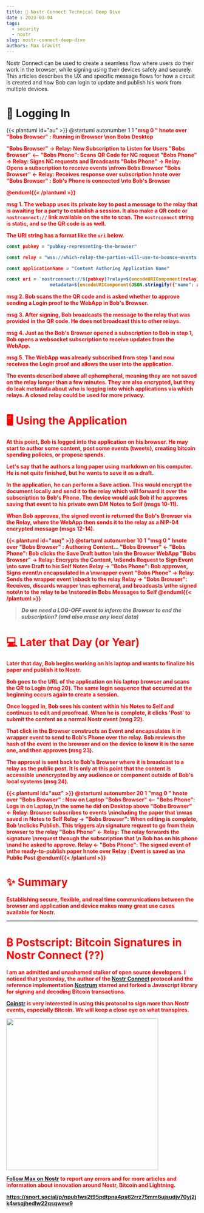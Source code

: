 ```yaml
---
title: 🤿 Nostr Connect Technical Deep Dive
date : 2023-03-04
tags:
  - security
  - nostr
slug: nostr-connect-deep-dive
authors: Max Gravitt
---
```

<head>
  <title>🤿 Nostr Connect Technical Deep Dive</title>
  <meta charSet="utf-8" />
  <meta property="og:title" content="🤿 Nostr Connect Technical Deep Dive" />
  <meta property="og:image" content="https://coinstr.app//articles/nostr-connect-deep-dive/bob-login-cover.png" />
  <meta property="og:description" content="Nostr Connect can be used to create a seamless flow where users do their work in the browser, while signing using their devices safely and securely. This articles describes the UX and specific message flows for how a circuit is created and how Bob can login to update and publish his work from multiple devices." />
  <meta property="og:url" content="https://coinstr.app/articles/nostr-connect-deep-dive" />
  <meta name="twitter:title" content="🤿 Nostr Connect Technical Deep Dive" />
  <meta name="twitter:creator" content="@MaxGravitt">
  <meta name="twitter:card" content="summary_large_image" />
  <meta name="twitter:image" content="https://coinstr.app//articles/nostr-connect-deep-dive/bob-login-cover.png" />
  <meta name="twitter:description" content="Nostr Connect can be used to create a seamless flow where users do their work in the browser, while signing using their devices safely and securely. This articles describes the UX and specific message flows for how a circuit is created and how Bob can login to update and publish his work from multiple devices." />

</head>

Nostr Connect can be used to create a seamless flow where users do their work in the browser, while signing using their devices safely and securely. This articles describes the UX and specific message flows for how a circuit is created and how Bob can login to update and publish his work from multiple devices.

# 📱 Logging In
{{< plantuml id="au" >}}
@startuml
autonumber 1 1 "<font color=red><b>msg 0  "
hnote over "Bobs Browser" : Running in Browser \non Bobs Desktop

"Bobs Browser" -> Relay: New Subscription to Listen for Users
"Bobs Browser" <-- "Bobs Phone": Scans QR Code for NC request
"Bobs Phone" -> Relay: Signs NC requests and Broadcasts
"Bobs Phone" -> Relay: Opens a subscription to receive events \nfrom Bobs Browser
"Bobs Browser" <- Relay: Receives response over subscription
hnote over "Bobs Browser" : Bob's Phone is connected \nto Bob's Browser

@enduml{{< /plantuml >}}

<font color=red>msg 1.</font> The webapp uses its private key to post a message to the relay that is awaiting for a party to establish a session. It also make a QR code or `nostrconnect://` link available on the site to scan. The `nostrconnect` string is static, and so the QR code is as well. 

The URI string has a format like the `uri` below.
```js
const pubkey = "pubkey-representing-the-browser"

const relay = "wss://which-relay-the-parties-will-use-to-bounce-events.com"

const applicationName = "Content Authoring Application Name"

const uri = `nostrconnect://${pubkey}?relay=${encodeURIComponent(relay)}&
                metadata=${encodeURIComponent(JSON.stringify({"name": applicationName}))}`
```
<font color=red>msg 2.</font> Bob scans the the QR code and is asked whether to approve sending a Login proof to the WebApp in Bob's Browser.

<font color=red>msg 3.</font> After signing, Bob broadcasts the message to the relay that was provided in the QR code. He does not broadcast this to other relays. 

<font color=red>msg 4.</font> Just as the Bob's Browser opened a subscription to Bob in step 1, Bob opens a websocket subscription to receive updates from the WebApp.

<font color=red>msg 5.</font> The WebApp was already subscribed from step 1 and now receives the Login proof and allows the user into the application.

The events described above all ephempheral, meaning they are not saved on the relay longer than a few minutes. They are also encrypted, but they **do leak metadata** about who is logging into which applications via which relays. A closed relay could be used for more privacy.

# 🖥️ Using the Application
At this point, Bob is logged into the application on his browser. He may start to author some content, post some events (tweets), creating bitcoin spending policies, or propose spends.

Let's say that he authors a long paper using markdown on his computer. He is not quite finished, but he wants to save it as a draft. 

In the application, he can perform a **Save** action. This would encrypt the document locally and send it to the relay which will forward it over the subscription to Bob's Phone. The device would ask Bob if he approves saving that event to his private own DM Notes to Self <font color=red>(msgs 10-11)</font>.

When Bob approves, the signed event is returned the Bob's Browser via the Relay, where the WebApp then sends it to the relay as a NIP-04 encrypted message <font color=red>(msgs 12-14)</font>. 

{{< plantuml id="auq" >}}
@startuml
autonumber 10 1 "<font color=red><b>msg 0  "
hnote over "Bobs Browser" : Authoring Content...
"Bobs Browser" <- "Bobs Phone": Bob clicks the Save Draft button \nin the Browser WebApp
"Bobs Browser" -> Relay: Encrypts the Content, \nSends Request to Sign Event \nto save Draft to his Self Notes
Relay ->  "Bobs Phone": Bob approves, Signs event\n encapsulated in a \nwrapper event
"Bobs Phone" -> Relay: Sends the wrapper event \nback to the relay
Relay -> "Bobs Browser": Receives, discards wrapper \nas ephemeral, and broadcasts \nthe signed note\n to the relay to be \nstored in Bobs Messages to Self
@enduml{{< /plantuml >}}

> *Do we need a LOG-OFF event to inform the Browser to end the subscription? (and also erase any local data)*

# 💻 Later that Day (or Year)
Later that day, Bob begins working on his laptop and wants to finalize his paper and publish it to Nostr. 

Bob goes to the URL of the application on his laptop browser and scans the QR to Login <font color=red>(msg 20)</font>. The same login sequence that occurred at the beginning occurs again to create a session.

Once logged in, Bob sees his content within his Notes to Self and continues to edit and proofread. When he is complete, it clicks 'Post' to submit the content as a normal Nostr event <font color=red>(msg 22)</font>. 

That click in the Browser constructs an Event and encapsulates it in wrapper event to send to Bob's Phone over the relay. Bob reviews the hash of the event in the browser and on the device to know it is the same one, and then approves <font color=red>(msg 23)</font>.

The approval is sent back to Bob's Browser where it is broadcast to a relay as the public post. It is only at this point that the content is accessible unencrypted by any audience or component outside of Bob's local systems <font color=red>(msg 24)</font>.

{{< plantuml id="auz" >}}
@startuml
autonumber 20 1 "<font color=red><b>msg 0  "
hnote over "Bobs Browser" : Now on Laptop
"Bobs Browser" <-- "Bobs Phone": Logs in on Laptop,\n the same he did on Desktop above
"Bobs Browser" <- Relay: Browser subscribes to events \nincluding the paper that \nwas saved in Notes to Self
Relay ->  "Bobs Browser": When editing is complete, Bob \nclicks Publish. This triggers a\n signature request to go from the\n browser to the relay
"Bobs Phone" <- Relay: The relay forwards the signature \nrequest through the subscription that \n Bob has on his phone \nand he asked to approve.
Relay <- "Bobs Phone": The signed event of \nthe ready-to-publish paper
hnote over Relay : Event is saved as \na Public Post
@enduml{{< /plantuml >}}

# ✨ Summary
Establishing secure, flexible, and real time communications between the browser and application and device makes many great use cases available for Nostr. 

<hr/>

# ₿ Postscript: Bitcoin Signatures in Nostr Connect (??)
I am an admitted and unashamed stalker of open source developers. I noticed that yesterday, the author of the [Nostr Connect](https://github.com/nostr-connect/connect) protocol and the reference implementation [Nostrum](https://github.com/nostr-connect/nostrum) starred and forked a Javascript library for **signing and decoding Bitcoin transactions**. 

[Coinstr](https://coinstr.app) is very interested in using this protocol to sign more than Nostr events, especially Bitcoin. We will keep a close eye on what transpires.

<img src="https://user-images.githubusercontent.com/32852271/222914638-fe23a97b-d616-428e-8c52-42e316881c60.png" width="400"/>

[Follow Max on Nostr](https://snort.social/p/npub1ws2t95pdtpna4ps62rrz75mm6ujsudjv70yj2jk4wsqjhedlw22qsqwew9) to report any errors and for more articles and information about innovation around Nostr, Bitcoin and Lightning.

https://snort.social/p/npub1ws2t95pdtpna4ps62rrz75mm6ujsudjv70yj2jk4wsqjhedlw22qsqwew9
